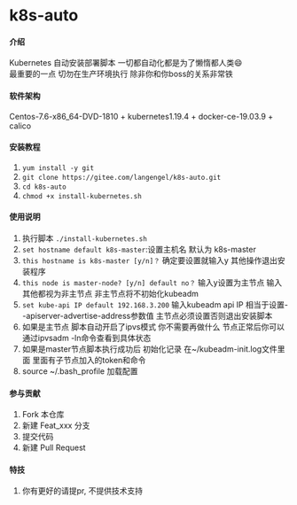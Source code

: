 # k8s-auto

#### 介绍
Kubernetes 自动安装部署脚本 一切都自动化都是为了懒惰都人类😄  
最重要的一点 切勿在生产环境执行 除非你和你boss的关系非常铁
#### 软件架构
Centos-7.6-x86_64-DVD-1810 + kubernetes1.19.4 + docker-ce-19.03.9 + calico


#### 安装教程

1.  `yum install -y git`
2.  `git clone https://gitee.com/langengel/k8s-auto.git`
3.  `cd k8s-auto`
4.  `chmod +x install-kubernetes.sh`

#### 使用说明

1.  执行脚本 `./install-kubernetes.sh`
2.  `set hostname default k8s-master`:设置主机名 默认为 k8s-master
3.  `this hostname is k8s-master [y/n]？` 确定要设置就输入y 其他操作退出安装程序
4.  `this node is master-node? [y/n] default no？` 输入y设置为主节点 输入其他都视为非主节点 非主节点将不初始化kubeadm
5.  `set kube-api IP default 192.168.3.200` 输入kubeadm api IP 相当于设置--apiserver-advertise-address参数值 主节点必须设置否则退出安装脚本
6.  如果是主节点 脚本自动开启了ipvs模式  你不需要再做什么 节点正常后你可以通过ipvsadm -ln命令查看到具体状态
7.  如果是master节点脚本执行成功后 初始化记录 在~/kubeadm-init.log文件里面 里面有子节点加入的token和命令
8.  source ~/.bash_profile 加载配置

#### 参与贡献

1.  Fork 本仓库
2.  新建 Feat_xxx 分支
3.  提交代码
4.  新建 Pull Request


#### 特技

1.  你有更好的请提pr, 不提供技术支持

